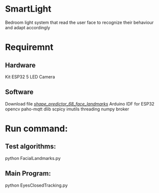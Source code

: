 # SmartLight
Bedroom light system that read the user face to recognize their behaviour and adapt accordingly
# Requiremnt
## Hardware
  Kit ESP32
  5 LED
  Camera
## Software
  Download file [*shape_predictor_68_face_landmarks*](http://dlib.net/files/)
  Arduino IDF for ESP32
  opencv
  paho-mqtt
  dlib
  scpicy
  imutils
  threading
  numpy
  broker
# Run command:
## Test algorithms: 
  python FacialLandmarks.py
## Main Program: 
  python EyesClosedTracking.py
